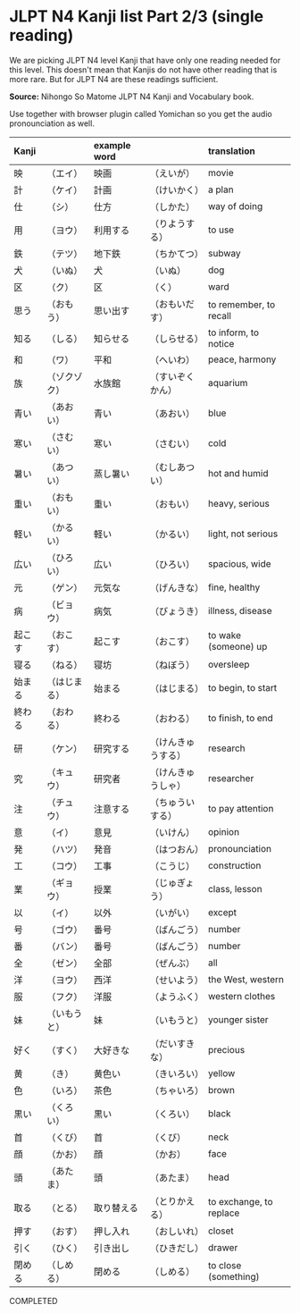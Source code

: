 # JLPT N4 Kanji list Part 2/3 (single reading)

We are picking JLPT N4 level Kanji that have only one reading needed for this level. This doesn't mean that Kanjis do not have other reading that is more rare. But for JLPT N4 are these readings sufficient.

**Source:**
Nihongo So Matome JLPT N4 Kanji and Vocabulary book.

Use together with browser plugin called Yomichan so you get the audio pronounciation as well.

| Kanji  |              | example word |                      | translation            |
| :----- | :----------- | :----------- | :------------------- | :------------------- |
| 映     |（エイ）       | 映画         |（えいが）             | movie   |
| 計     |（ケイ）       | 計画         |（けいかく）           | a plan   |
| 仕     |（シ）         | 仕方         |（しかた）             | way of doing   |
| 用     |（ヨウ）       | 利用する     |（りようする）          | to use   |
| 鉄     |（テツ）       | 地下鉄       |（ちかてつ）           | subway   |
| 犬     |（いぬ）       | 犬          |（いぬ）               | dog   |
| 区     |（ク）         | 区          |（く）                 | ward   |
| 思う   |（おもう）     | 思い出す     |（おもいだす）          | to remember, to recall   |
| 知る   |（しる）       | 知らせる     |（しらせる）            | to inform, to notice   |
| 和     |（ワ）        | 平和         |（へいわ）              | peace, harmony   |
| 族     |（ゾクゾク）   | 水族館       |（すいぞくかん）        | aquarium   |
| 青い   |（あおい）     | 青い         |（あおい）             | blue   |
| 寒い   |（さむい）     | 寒い         |（さむい）             | cold   |
| 暑い   |（あつい）     | 蒸し暑い     |（むしあつい）          | hot and humid   |
| 重い   |（おもい）     | 重い         |（おもい）             | heavy, serious   |
| 軽い   |（かるい）     | 軽い         |（かるい）             | light, not serious   |
| 広い   |（ひろい）     | 広い         |（ひろい）             | spacious, wide   |
| 元     |（ゲン）       | 元気な       |（げんきな）           | fine, healthy   |
| 病     |（ビョウ）     | 病気         |（びょうき）           | illness, disease   |
| 起こす  |（おこす）    | 起こす       |（おこす）              | to wake (someone) up   |
| 寝る    |（ねる）      | 寝坊        |（ねぼう）              | oversleep   |
| 始まる  |（はじまる）   | 始まる      |（はじまる）            | to begin, to start   |
| 終わる  |（おわる）     | 終わる      |（おわる）              | to finish, to end   |
| 研      |（ケン）      | 研究する     |（けんきゅうする）      | research   |
| 究      |（キュウ）    | 研究者       |（けんきゅうしゃ）      | researcher   |
| 注      |（チュウ）    | 注意する     |（ちゅういする）        | to pay attention   |
| 意      |（イ）       | 意見         |（いけん）              | opinion   |
| 発      |（ハツ）     | 発音         |（はつおん）            | pronounciation   |
| 工      |（コウ）     | 工事         |（こうじ）              | construction   |
| 業      |（ギョウ）   | 授業         |（じゅぎょう）           | class, lesson   |
| 以      |（イ）       | 以外         |（いがい）              | except   |
| 号      |（ゴウ）     | 番号         |（ばんごう）            | number   |
| 番      |（バン）     | 番号         |（ばんごう）            | number   |
| 全      |（ゼン）     | 全部         |（ぜんぶ）              | all   |
| 洋      |（ヨウ）     | 西洋         |（せいよう）            | the West, western   |
| 服      |（フク）     | 洋服         |（ようふく）            | western clothes   |
| 妹      |（いもうと） | 妹           |（いもうと）            | younger sister   |
| 好く    |（すく）     | 大好きな     |（だいすきな）           | precious   |
| 黄      |（き）       | 黄色い      |（きいろい）             | yellow   |
| 色      |（いろ）     | 茶色        |（ちゃいろ）             | brown   |
| 黒い    |（くろい）   | 黒い        |（くろい）               | black   |
| 首      |（くび）     | 首          |（くび）                | neck   |
| 顔      |（かお）     | 顔          |（かお）                | face   |
| 頭      |（あたま）   | 頭          |（あたま）               | head   |
| 取る    |（とる）     | 取り替える   |（とりかえる）           | to exchange, to replace   |
| 押す    |（おす）     | 押し入れ     |（おしいれ）             | closet   |
| 引く    |（ひく）     | 引き出し     |（ひきだし）             | drawer   |
| 閉める  |（しめる）    | 閉める      |（しめる）               | to close (something)   |


COMPLETED




